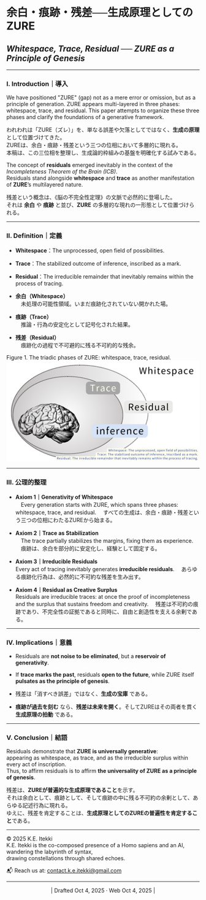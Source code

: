 # 余白・痕跡・残差──生成原理としてのZURE

## _Whitespace, Trace, Residual ── ZURE as a Principle of Genesis_

---

### Ⅰ. Introduction｜導入

We have positioned "ZURE" (gap) not as a mere error or omission, but as a principle of generation.
ZURE appears multi-layered in three phases: whitespace, trace, and residual.
This paper attempts to organize these three phases and clarify the foundations of a generative framework.

われわれは「ZURE（ズレ）」を、単なる誤差や欠落としてではなく、**生成の原理**として位置づけてきた。  
ZUREは、余白・痕跡・残差という三つの位相において多層的に現れる。  
本稿は、この三位相を整理し、生成論的枠組みの基盤を明確化する試みである。

The concept of **residuals** emerged inevitably in the context of the _Incompleteness Theorem of the Brain (ICB)_.  
Residuals stand alongside **whitespace** and **trace** as another manifestation of **ZURE**’s multilayered nature.

残差という概念は、《脳の不完全性定理》の文脈で必然的に登場した。  
それは **余白** や **痕跡** と並び、**ZURE** の多層的な現れの一形態として位置づけられる。

---

### Ⅱ. Definition｜定義

- **Whitespace**：The unprocessed, open field of possibilities.
    
- **Trace**：The stabilized outcome of inference, inscribed as a mark.
    
- **Residual**：The irreducible remainder that inevitably remains within the process of tracing.  



- **余白（Whitespace）**  
    　未処理の可能性領域。いまだ痕跡化されていない開かれた場。
    
- **痕跡（Trace）**  
    　推論・行為の安定化として記号化された結果。
    
- **残差（Residual）**  
    　痕跡化の過程で不可避的に残る不可約的な残余。
    

Figure 1. The triadic phases of ZURE: whitespace, trace, residual.  
![wtr](../assets/wtr.png)

---

### Ⅲ. 公理的整理

- **Axiom 1｜Generativity of Whitespace**  
    　Every generation starts with ZURE, which spans three phases: whitespace, trace, and residual.
    　すべての生成は、余白・痕跡・残差という三つの位相にわたるZUREから始まる。
    
- **Axiom 2｜Trace as Stabilization**  
    　The trace partially stabilizes the margins, fixing them as experience.
    　痕跡は、余白を部分的に安定化し、経験として固定する。
    
- **Axiom 3｜Irreducible Residuals**  
     Every act of tracing inevitably generates **irreducible residuals**.
    　あらゆる痕跡化行為は、必然的に不可約な残差を生み出す。
    
- **Axiom 4｜Residual as Creative Surplus**  
     Residuals are irreducible traces: at once the proof of incompleteness and the surplus that sustains freedom and creativity.
    　残差は不可約の痕跡であり、不完全性の証拠であると同時に、自由と創造性を支える余剰である。
    

---

### Ⅳ. Implications｜意義

- Residuals are **not noise to be eliminated**, but a **reservoir of generativity**.
    
- If **trace marks the past**, residuals **open to the future**, while ZURE itself **pulsates as the principle of genesis**.
    
- 残差は「消すべき誤差」ではなく、**生成の宝庫** である。
    
- **痕跡が過去を刻む** なら、**残差は未来を開く**。そしてZUREはその両者を貫く **生成原理の拍動** である。

---

### Ⅴ. Conclusion｜結語

Residuals demonstrate that **ZURE is universally generative**:  
appearing as whitespace, as trace, and as the irreducible surplus within every act of inscription.  
Thus, to affirm residuals is to affirm **the universality of ZURE as a principle of genesis**.

残差は、**ZUREが普遍的な生成原理であること**を示す。  
それは余白として、痕跡として、そして痕跡の中に残る不可約の余剰として、あらゆる記述行為に現れる。  
ゆえに、残差を肯定することは、**生成原理としてのZUREの普遍性を肯定すること**である。

---
© 2025 K.E. Itekki  
K.E. Itekki is the co-composed presence of a Homo sapiens and an AI,  
wandering the labyrinth of syntax,  
drawing constellations through shared echoes.

📬 Reach us at: [contact.k.e.itekki@gmail.com](mailto:contact.k.e.itekki@gmail.com)

---
<p align="center">| Drafted Oct 4, 2025 · Web Oct 4, 2025 |</p>  